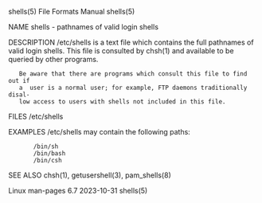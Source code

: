 shells(5)                     File Formats Manual                    shells(5)

NAME
       shells - pathnames of valid login shells

DESCRIPTION
       /etc/shells  is  a text file which contains the full pathnames of valid
       login shells.  This file is consulted by chsh(1) and  available  to  be
       queried by other programs.

       Be aware that there are programs which consult this file to find out if
       a  user is a normal user; for example, FTP daemons traditionally disal‐
       low access to users with shells not included in this file.

FILES
       /etc/shells

EXAMPLES
       /etc/shells may contain the following paths:

           /bin/sh
           /bin/bash
           /bin/csh

SEE ALSO
       chsh(1), getusershell(3), pam_shells(8)

Linux man-pages 6.7               2023-10-31                         shells(5)
